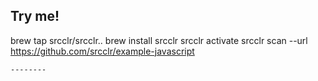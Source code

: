  ## Try me!
brew tap srcclr/srcclr..
brew install srcclr
srcclr activate
srcclr scan --url https://github.com/srcclr/example-javascript
```
--------

